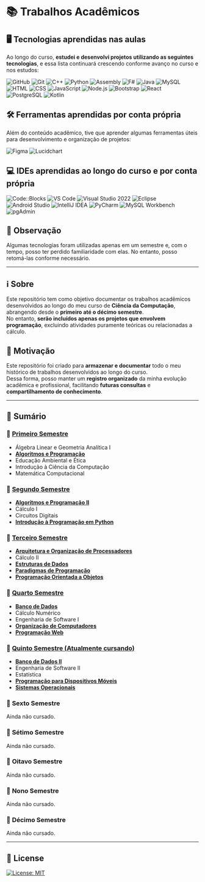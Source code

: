 # 📚 Trabalhos Acadêmicos

## 🖥️ Tecnologias aprendidas nas aulas

Ao longo do curso, **estudei e desenvolvi projetos utilizando as seguintes tecnologias**, e essa lista continuará crescendo conforme avanço no curso e nos estudos:

![GitHub](https://img.shields.io/badge/GitHub-100000?style=for-the-badge&logo=github&logoColor=white)
![Git](https://img.shields.io/badge/Git-E34F26?style=for-the-badge&logo=git&logoColor=white)
![C++](https://img.shields.io/badge/C%2B%2B-00599C?style=for-the-badge&logo=c%2B%2B&logoColor=white)
![Python](https://img.shields.io/badge/Python-3776AB?style=for-the-badge&logo=python&logoColor=white)
![Assembly](https://img.shields.io/badge/Assembly-525252?style=for-the-badge&logo=assemblyscript&logoColor=white)
![F#](https://img.shields.io/badge/F%23-378BBA?style=for-the-badge&logo=fsharp&logoColor=white)
![Java](https://img.shields.io/badge/Java-ED8B00?style=for-the-badge&logo=java&logoColor=white)
![MySQL](https://img.shields.io/badge/MySQL-00000F?style=for-the-badge&logo=mysql&logoColor=white)
![HTML](https://img.shields.io/badge/HTML5-E34F26?style=for-the-badge&logo=html5&logoColor=white)
![CSS](https://img.shields.io/badge/CSS3-1572B6?style=for-the-badge&logo=css3&logoColor=white)
![JavaScript](https://img.shields.io/badge/JavaScript-F7DF1E?style=for-the-badge&logo=javascript&logoColor=black)
![Node.js](https://img.shields.io/badge/Node.js-43853D?style=for-the-badge&logo=node.js&logoColor=white)
![Bootstrap](https://img.shields.io/badge/Bootstrap-563D7C?style=for-the-badge&logo=bootstrap&logoColor=white)
![React](https://img.shields.io/badge/React-20232A?style=for-the-badge&logo=react&logoColor=61DAFB)
![PostgreSQL](https://img.shields.io/badge/PostgreSQL-316192?style=for-the-badge&logo=postgresql&logoColor=white)
![Kotlin](https://img.shields.io/badge/Kotlin-0095D5?&style=for-the-badge&logo=kotlin&logoColor=white)

## 🛠️ Ferramentas aprendidas por conta própria

Além do conteúdo acadêmico, tive que aprender algumas ferramentas úteis para desenvolvimento e organização de projetos:

![Figma](https://img.shields.io/badge/figma-%23F24E1E.svg?style=for-the-badge&logo=figma&logoColor=white)
![Lucidchart](https://img.shields.io/badge/Lucidchart-FA9E19?style=for-the-badge&logo=lucidchart&logoColor=white)

## 💻 IDEs aprendidas ao longo do curso e por conta própria

![Code::Blocks](https://img.shields.io/badge/Code::Blocks-000000?style=for-the-badge&logo=codeblocks&logoColor=white)
![VS Code](https://img.shields.io/badge/Visual%20Studio%20Code-007ACC?style=for-the-badge&logo=visual-studio-code&logoColor=white)
![Visual Studio 2022](https://img.shields.io/badge/Visual%20Studio%202022-5C2D91?style=for-the-badge&logo=visual-studio&logoColor=white)
![Eclipse](https://img.shields.io/badge/Eclipse-2C2255?style=for-the-badge&logo=eclipse-ide&logoColor=white)
![Android Studio](https://img.shields.io/badge/Android%20Studio-3DDC84?style=for-the-badge&logo=android-studio&logoColor=white)
![IntelliJ IDEA](https://img.shields.io/badge/IntelliJ%20IDEA-000000?style=for-the-badge&logo=intellij-idea&logoColor=white)
![PyCharm](https://img.shields.io/badge/PyCharm-000000?style=for-the-badge&logo=pycharm&logoColor=white)
![MySQL Workbench](https://img.shields.io/badge/MySQL%20Workbench-4479A1?style=for-the-badge&logo=mysql&logoColor=white)
![pgAdmin](https://img.shields.io/badge/pgAdmin-316192?style=for-the-badge&logo=postgresql&logoColor=white)

## 📝 Observação
Algumas tecnologias foram utilizadas apenas em um semestre e, com o tempo, posso ter perdido familiaridade com elas. No entanto, posso retomá-las conforme necessário.

---

## ℹ️ Sobre

Este repositório tem como objetivo documentar os trabalhos acadêmicos desenvolvidos ao longo do meu curso de **Ciência da Computação**, abrangendo desde o **primeiro até o décimo semestre**.  
No entanto, **serão incluídos apenas os projetos que envolvem programação**, excluindo atividades puramente teóricas ou relacionadas a cálculo.

## 🎯 Motivação

Este repositório foi criado para **armazenar e documentar** todo o meu histórico de trabalhos desenvolvidos ao longo do curso.  
Dessa forma, posso manter um **registro organizado** da minha evolução acadêmica e profissional, facilitando **futuras consultas** e **compartilhamento de conhecimento**.

---

## 📂 Sumário

### 📌 **[Primeiro Semestre](./semestre-01/README.md)**
- Álgebra Linear e Geometria Analítica I 
- [**Algoritmos e Programação**](./semestre-01)   
- Educação Ambiental e Ética  
- Introdução à Ciência da Computação  
- Matemática Computacional  

### 📌 **[Segundo Semestre](./semestre-02/README.md)**
- [**Algoritmos e Programação II**](./semestre-02)   
- Cálculo I  
- Circuitos Digitais  
- [**Introdução à Programação em Python**](./semestre-02)

### 📌 **[Terceiro Semestre](./semestre-03/README.md)**
- [**Arquitetura e Organização de Processadores**](./semestre-03)
- Cálculo II  
- [**Estruturas de Dados**](./semestre-03/estrutura-de-dados)   
- [**Paradigmas de Programação**](./semestre-03)  
- [**Programação Orientada a Objetos**](./semestre-03)    

### 📌 **[Quarto Semestre](./semestre-04/README.md)**
- [**Banco de Dados**](./semestre-04)    
- Cálculo Numérico  
- Engenharia de Software I  
- [**Organização de Computadores**](./semestre-04)
- [**Programação Web**](./semestre-04)    

### 📌 **[Quinto Semestre (Atualmente cursando)](./semestre-05/README.md)**
- [**Banco de Dados II**](./semestre-05)   
- Engenharia de Software II  
- Estatística  
- [**Programação para Dispositivos Móveis**](./semestre-05)    
- [**Sistemas Operacionais**](./semestre-05)  

### 📌 **Sexto Semestre**
Ainda não cursado.  

### 📌 **Sétimo Semestre**
Ainda não cursado.  

### 📌 **Oitavo Semestre**
Ainda não cursado.  

### 📌 **Nono Semestre**
Ainda não cursado.  

### 📌 **Décimo Semestre**
Ainda não cursado.  

---

## 📜 License

[![License: MIT](https://img.shields.io/badge/License-MIT-green?style=for-the-badge)](./LICENSE)
